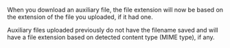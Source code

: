 When you download an auxiliary file, the file extension will now be based on the extension of the file you uploaded, if it had one.

Auxiliary files uploaded previously do not have the filename saved and will have a file extension based on detected content type (MIME type), if any.
